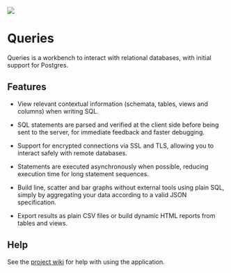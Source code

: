 ![](https://github.com/limads/queries/blob/master/data/icons/hicolor/scalable/apps/io.github.limads.Queries.svg) 

# Queries

Queries is a workbench to interact with relational databases, with initial support for Postgres.
	
## Features

- View relevant contextual information (schemata, tables, views and columns) when writing SQL.

- SQL statements are parsed and verified at the client side before being sent to the server, for immediate feedback and faster debugging.

- Support for encrypted connections via SSL and TLS, allowing you to interact safely with remote databases.

- Statements are executed asynchronously when possible, reducing execution time for long statement sequences.

- Build line, scatter and bar graphs without external tools using plain SQL, simply by aggregating your data according to a valid JSON specification.

- Export results as plain CSV files or build dynamic HTML reports from tables and views.

## Help

See the [project wiki](https://github.com/limads/queries/wiki) for help with using the application.


